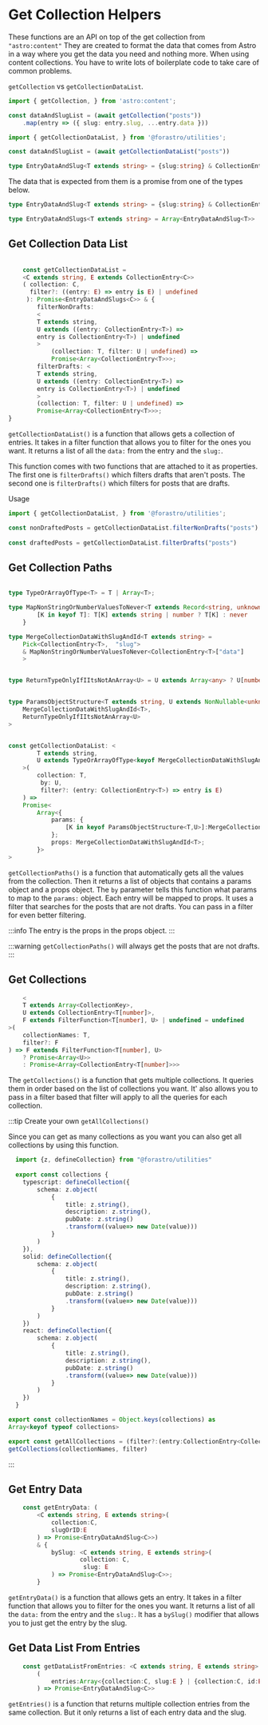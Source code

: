 # Get Collection Helpers

These functions are an API on top of the get collection from `"astro:content"`
They are created to format the data that comes from Astro in a way where you
get the data you need and nothing more. When using content collections.
You have to write lots of boilerplate code to take care of common problems.

`getCollection` vs `getCollectionDataList`.

```ts
import { getCollection, } from 'astro:content';

const dataAndSlugList = (await getCollection("posts"))
    .map(entry => ({ slug: entry.slug, ...entry.data }))
```

```ts
import { getCollectionDataList, } from '@forastro/utilities';

const dataAndSlugList = (await getCollectionDataList("posts"))

type EntryDataAndSlug<T extends string> = {slug:string} & CollectionEntry<T>["data"] 

```

The data that is expected from them is a promise from one of the types below.

```ts
type EntryDataAndSlug<T extends string> = {slug:string} & CollectionEntry<T>["data"]

type EntryDataAndSlugs<T extends string> = Array<EntryDataAndSlug<T>>

```

## Get Collection Data List

```ts
  
    const getCollectionDataList = 
    <C extends string, E extends CollectionEntry<C>>
    ( collection: C, 
      filter?: ((entry: E) => entry is E) | undefined
     ): Promise<EntryDataAndSlugs<C>> & {
        filterNonDrafts: 
        <
        T extends string, 
        U extends ((entry: CollectionEntry<T>) => 
        entry is CollectionEntry<T>) | undefined
        >
            (collection: T, filter: U | undefined) =>   
            Promise<Array<CollectionEntry<T>>>;
        filterDrafts: <
        T extends string, 
        U extends ((entry: CollectionEntry<T>) => 
        entry is CollectionEntry<T>) | undefined
        >
        (collection: T, filter: U | undefined) =>       
        Promise<Array<CollectionEntry<T>>>;
}

```

`getCollectionDataList()` is a function that allows gets a collection of entries.
It takes in a filter function that allows you to filter for the ones you want.
It returns a list of all the `data:` from the entry and the `slug:`.

This function comes with two functions that are attached to it as properties.
The first one is `filterDrafts()` which filters drafts that aren't posts.
The second one is `filterDrafts()` which filters for posts that are drafts.

Usage

```ts
import { getCollectionDataList, } from '@forastro/utilities';

const nonDraftedPosts = getCollectionDataList.filterNonDrafts("posts")
  
const draftedPosts = getCollectionDataList.filterDrafts("posts")

```

## Get Collection Paths

```ts

type TypeOrArrayOfType<T> = T | Array<T>;

type MapNonStringOrNumberValuesToNever<T extends Record<string, unknown>>= { 
        [K in keyof T]: T[K] extends string | number ? T[K] : never 
    }

type MergeCollectionDataWithSlugAndId<T extends string> =
    Pick<CollectionEntry<T>,  "slug">
    & MapNonStringOrNumberValuesToNever<CollectionEntry<T>["data"]
    >


type ReturnTypeOnlyIfIItsNotAnArray<U> = U extends Array<any> ? U[number] : U;


type ParamsObjectStructure<T extends string, U extends NonNullable<unknown>> = Pick<
    MergeCollectionDataWithSlugAndId<T>,
    ReturnTypeOnlyIfIItsNotAnArray<U>
>


const getCollectionDataList: <
        T extends string,
        U extends TypeOrArrayOfType<keyof MergeCollectionDataWithSlugAndId<T>>,
    >(
        collection: T,
         by: U, 
         filter?: (entry: CollectionEntry<T>) => entry is E) 
    ) => 
    Promise< 
        Array<{
            params: {
                [K in keyof ParamsObjectStructure<T,U>]:MergeCollectionDataWithSlugAndId<T>[K]
            };
            props: MergeCollectionDataWithSlugAndId<T>;
        }>
>

```

`getCollectionPaths()` is a function that automatically gets all the values from the collection.
Then it returns a list of objects that contains a params object and a props object.
The `by` parameter tells this function what params to map to the `params:` object.
Each entry will be mapped to props. It uses a filter that searches for the posts that are not drafts.
You can pass in a filter for even better filtering.

:::info
 The entry is the props in the props object.
:::

:::warning
`getCollectionPaths()` will always get the posts that are not drafts.
:::

## Get Collections

```ts
    <
    T extends Array<CollectionKey>,
    U extends CollectionEntry<T[number]>,
    F extends FilterFunction<T[number], U> | undefined = undefined
>(
    collectionNames: T,
    filter?: F
) => F extends FilterFunction<T[number], U>
    ? Promise<Array<U>>
    : Promise<Array<CollectionEntry<T[number]>>>

```

The `getCollections()` is a function that gets multiple collections.
It queries them in order based on the list of collections you want.
It' also allows you to pass in a filter based that filter will apply
to all the queries for each collection.

:::tip Create your own `getAllCollections()`

Since you can get as many collections as you want
you can also get all collections by using this function.

```ts
  import {z, defineCollection} from "@forastro/utilities"
  
  export const collections {
    typescript: defineCollection({
        schema: z.object(
            {
                title: z.string(),
                description: z.string(),
                pubDate: z.string()
                .transform((value=> new Date(value)))
            }
        )
    }),
    solid: defineCollection({
        schema: z.object(
            {
                title: z.string(),
                description: z.string(),
                pubDate: z.string()
                .transform((value=> new Date(value)))
            }
        )
    })
    react: defineCollection({
        schema: z.object(
            {
                title: z.string(),
                description: z.string(),
                pubDate: z.string()
                .transform((value=> new Date(value)))
            }
        )
    })
  }

export const collectionNames = Object.keys(collections) as
Array<keyof typeof collections>

export const getAllCollections = (filter?:(entry:CollectionEntry<CollectionKey>)=>boolean)=>
getCollections(collectionNames, filter)


```

:::

## Get Entry Data

```ts
    const getEntryData: (
        <C extends string, E extends string>(
            collection:C, 
            slugOrID:E
        ) => Promise<EntryDataAndSlug<C>>)
        & {
            bySlug: <C extends string, E extends string>(
                    collection: C,
                     slug: E
            ) => Promise<EntryDataAndSlug<C>>;
        }  
```

`getEntryData()` is a function that allows gets an entry.
It takes in a filter function that allows you to filter for the ones you want.
It returns a list of all the `data:` from the entry and the `slug:`.
It has a `bySlug()` modifier that allows you to just get the entry by the slug.

## Get Data List From Entries

```ts
    const getDataListFromEntries: <C extends string, E extends string>
        (
            entries:Array<{collection:C, slug:E } | {collection:C, id:E }>
        ) => Promise<EntryDataAndSlug<C>>
```

`getEntries()` is a function that returns multiple collection entries
from the same collection. But it only returns a list of each entry data
and the slug.
